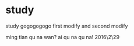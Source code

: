 # study
study
gogogogogo
first modify and second modify

ming tian qu na wan?
ai qu na qu na!
2016\2\29